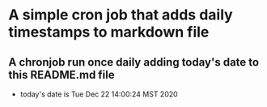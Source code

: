 A simple cron job that adds daily timestamps to markdown file
============================================================
## A chronjob run once daily adding today's date to this README.md file
* today's date is Tue Dec 22 14:00:24 MST 2020

